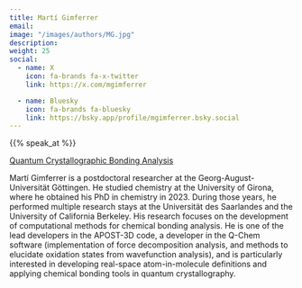 ```yaml
---
title: Martí Gimferrer
email: 
image: "/images/authors/MG.jpg"
description: 
weight: 25  
social:
  - name: X
    icon: fa-brands fa-x-twitter
    link: https://x.com/mgimferrer

  - name: Bluesky
    icon: fa-brands fa-bluesky
    link: https://bsky.app/profile/mgimferrer.bsky.social
---
```


{{% speak_at %}}

[Quantum Crystallographic Bonding Analysis](\topics\03a_quantum-crystallographic-bonding-analysis.md)

Martí Gimferrer is a postdoctoral researcher at the Georg-August-Universität Göttingen. He studied chemistry at the University of Girona, where he obtained his PhD in chemistry in 2023. During those years, he performed multiple research stays at the Universität des Saarlandes and the University of California Berkeley. His research focuses on the development of computational methods for chemical bonding analysis. He is one of the lead developers in the APOST-3D code, a developer in the Q-Chem software (implementation of force decomposition analysis, and methods to elucidate oxidation states from wavefunction analysis), and is particularly interested in developing real-space atom-in-molecule definitions and applying chemical bonding tools in quantum crystallography.